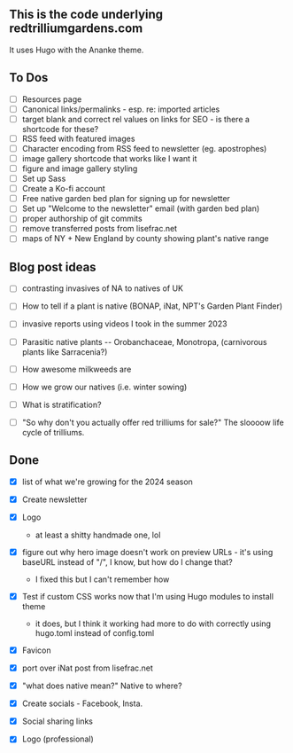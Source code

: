 ## This is the code underlying redtrilliumgardens.com

It uses Hugo with the Ananke theme.

## To Dos
- [ ] Resources page
- [ ] Canonical links/permalinks - esp. re: imported articles
- [ ] target blank and correct rel values on links for SEO - is there a shortcode for these?
- [ ] RSS feed with featured images
- [ ] Character encoding from RSS feed to newsletter (eg. apostrophes)
- [ ] image gallery shortcode that works like I want it
- [ ] figure and image gallery styling
- [ ] Set up Sass
- [ ] Create a Ko-fi account
- [ ] Free native garden bed plan for signing up for newsletter
- [ ] Set up "Welcome to the newsletter" email (with garden bed plan)
- [ ] proper authorship of git commits
- [ ] remove transferred posts from lisefrac.net
- [ ] maps of NY + New England by county showing plant's native range

## Blog post ideas
- [ ] contrasting invasives of NA to natives of UK
- [ ] How to tell if a plant is native (BONAP, iNat, NPT's Garden Plant Finder)
- [ ] invasive reports using videos I took in the summer 2023
- [ ] Parasitic native plants -- Orobanchaceae, Monotropa, (carnivorous plants like Sarracenia?)
- [ ] How awesome milkweeds are
- [ ] How we grow our natives (i.e. winter sowing)
- [ ] What is stratification?
- [ ] "So why don't you actually offer red trilliums for sale?" The sloooow life cycle of trilliums.


## Done
- [x] list of what we're growing for the 2024 season
- [x] Create newsletter
- [x] Logo
  - at least a shitty handmade one, lol
- [x] figure out why hero image doesn't work on preview URLs - it's using baseURL instead of "/", I know, but how do I change that?
  - I fixed this but I can't remember how
- [x] Test if custom CSS works now that I'm using Hugo modules to install theme
  - it does, but I think it working had more to do with correctly using hugo.toml instead of config.toml
- [x] Favicon 
- [x] port over iNat post from lisefrac.net
- [x] "what does native mean?" Native to where?
- [x] Create socials - Facebook, Insta.
- [x] Social sharing links
- [x] Logo (professional)

